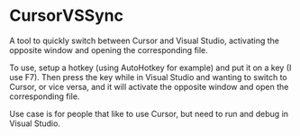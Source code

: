 # CursorVSSync
A tool to quickly switch between Cursor and Visual Studio, activating the opposite window and opening the corresponding file.

To use, setup a hotkey (using AutoHotkey for example) and put it on a key (I use F7).  Then press the key while in Visual Studio and wanting to switch to Cursor, or vice versa, and it will activate the opposite window and open the corresponding file.

Use case is for people that like to use Cursor, but need to run and debug in Visual Studio.
